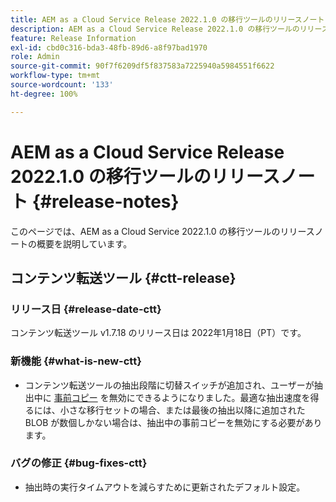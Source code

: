```yaml
---
title: AEM as a Cloud Service Release 2022.1.0 の移行ツールのリリースノート
description: AEM as a Cloud Service Release 2022.1.0 の移行ツールのリリースノート
feature: Release Information
exl-id: cbd0c316-bda3-48fb-89d6-a8f97bad1970
role: Admin
source-git-commit: 90f7f6209df5f837583a7225940a5984551f6622
workflow-type: tm+mt
source-wordcount: '133'
ht-degree: 100%

---
```


# AEM as a Cloud Service Release 2022.1.0 の移行ツールのリリースノート {#release-notes}

このページでは、AEM as a Cloud Service 2022.1.0 の移行ツールのリリースノートの概要を説明しています。

## コンテンツ転送ツール {#ctt-release}

### リリース日 {#release-date-ctt}

コンテンツ転送ツール v1.7.18 のリリース日は 2022年1月18日（PT）です。

### 新機能 {#what-is-new-ctt}

* コンテンツ転送ツールの抽出段階に切替スイッチが追加され、ユーザーが抽出中に [事前コピー](https://experienceleague.adobe.com/docs/experience-manager-cloud-service/moving/cloud-migration/content-transfer-tool/handling-large-content-repositories.html?lang=ja) を無効にできるようになりました。最適な抽出速度を得るには、小さな移行セットの場合、または最後の抽出以降に追加された BLOB が数個しかない場合は、抽出中の事前コピーを無効にする必要があります。

### バグの修正 {#bug-fixes-ctt}

* 抽出時の実行タイムアウトを減らすために更新されたデフォルト設定。
